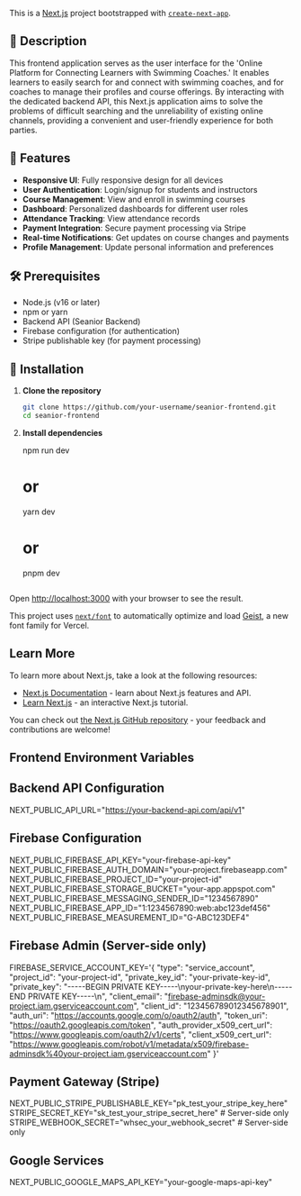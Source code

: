 This is a [Next.js](https://nextjs.org) project bootstrapped with [`create-next-app`](https://nextjs.org/docs/app/api-reference/cli/create-next-app).

## 📝 Description

This frontend application serves as the user interface for the 'Online Platform for Connecting Learners with Swimming Coaches.' It enables learners to easily search for and connect with swimming coaches, and for coaches to manage their profiles and course offerings. By interacting with the dedicated backend API, this Next.js application aims to solve the problems of difficult searching and the unreliability of existing online channels, providing a convenient and user-friendly experience for both parties.

## 🚀 Features

- **Responsive UI**: Fully responsive design for all devices
- **User Authentication**: Login/signup for students and instructors
- **Course Management**: View and enroll in swimming courses
- **Dashboard**: Personalized dashboards for different user roles
- **Attendance Tracking**: View attendance records
- **Payment Integration**: Secure payment processing via Stripe
- **Real-time Notifications**: Get updates on course changes and payments
- **Profile Management**: Update personal information and preferences

## 🛠 Prerequisites

- Node.js (v16 or later)
- npm or yarn
- Backend API (Seanior Backend)
- Firebase configuration (for authentication)
- Stripe publishable key (for payment processing)

## 🚀 Installation

1. **Clone the repository**
   ```bash
   git clone https://github.com/your-username/seanior-frontend.git
   cd seanior-frontend

2. **Install dependencies**

   npm run dev
   # or
   yarn dev
   # or
   pnpm dev
   ```

Open [http://localhost:3000](http://localhost:3000) with your browser to see the result.

This project uses [`next/font`](https://nextjs.org/docs/app/building-your-application/optimizing/fonts) to automatically optimize and load [Geist](https://vercel.com/font), a new font family for Vercel.

## Learn More

To learn more about Next.js, take a look at the following resources:

- [Next.js Documentation](https://nextjs.org/docs) - learn about Next.js features and API.
- [Learn Next.js](https://nextjs.org/learn) - an interactive Next.js tutorial.

You can check out [the Next.js GitHub repository](https://github.com/vercel/next.js) - your feedback and contributions are welcome!


## Frontend Environment Variables

## Backend API Configuration
NEXT_PUBLIC_API_URL="https://your-backend-api.com/api/v1"

##  Firebase Configuration
NEXT_PUBLIC_FIREBASE_API_KEY="your-firebase-api-key"
NEXT_PUBLIC_FIREBASE_AUTH_DOMAIN="your-project.firebaseapp.com"
NEXT_PUBLIC_FIREBASE_PROJECT_ID="your-project-id"
NEXT_PUBLIC_FIREBASE_STORAGE_BUCKET="your-app.appspot.com"
NEXT_PUBLIC_FIREBASE_MESSAGING_SENDER_ID="1234567890"
NEXT_PUBLIC_FIREBASE_APP_ID="1:1234567890:web:abc123def456"
NEXT_PUBLIC_FIREBASE_MEASUREMENT_ID="G-ABC123DEF4"


##  Firebase Admin (Server-side only)
FIREBASE_SERVICE_ACCOUNT_KEY='{
  "type": "service_account",
  "project_id": "your-project-id",
  "private_key_id": "your-private-key-id",
  "private_key": "-----BEGIN PRIVATE KEY-----\nyour-private-key-here\n-----END PRIVATE KEY-----\n",
  "client_email": "firebase-adminsdk@your-project.iam.gserviceaccount.com",
  "client_id": "123456789012345678901",
  "auth_uri": "https://accounts.google.com/o/oauth2/auth",
  "token_uri": "https://oauth2.googleapis.com/token",
  "auth_provider_x509_cert_url": "https://www.googleapis.com/oauth2/v1/certs",
  "client_x509_cert_url": "https://www.googleapis.com/robot/v1/metadata/x509/firebase-adminsdk%40your-project.iam.gserviceaccount.com"
}'


##  Payment Gateway (Stripe)
NEXT_PUBLIC_STRIPE_PUBLISHABLE_KEY="pk_test_your_stripe_key_here"
STRIPE_SECRET_KEY="sk_test_your_stripe_secret_here"  # Server-side only
STRIPE_WEBHOOK_SECRET="whsec_your_webhook_secret"   # Server-side only

## Google Services
NEXT_PUBLIC_GOOGLE_MAPS_API_KEY="your-google-maps-api-key"
